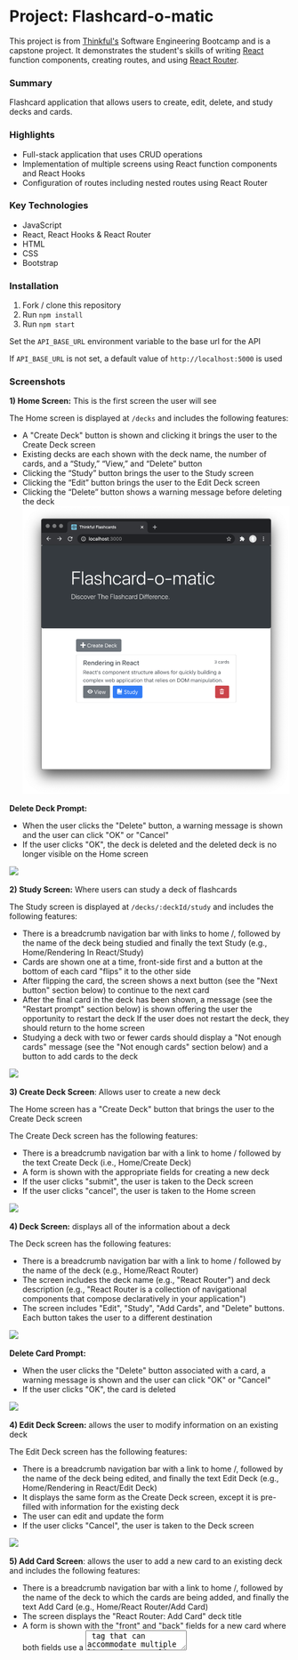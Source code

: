 # Project: Flashcard-o-matic

This project is from [Thinkful's](https://www.thinkful.com/bootcamp/web-development/) Software Engineering Bootcamp and is a capstone project. It demonstrates the student's skills of writing [React](https://reactjs.org/) function components, creating routes, and using [React Router](https://reactrouter.com/).


### Summary

Flashcard application that allows users to create, edit, delete, and study decks and cards.

### Highlights

* Full-stack application that uses CRUD operations
* Implementation of multiple screens using React function components and React Hooks
* Configuration of routes including nested routes using React Router

### Key Technologies 

* JavaScript
* React, React Hooks & React Router
* HTML
* CSS
* Bootstrap

### Installation

1. Fork / clone this repository
2. Run `npm install`
3. Run `npm start`

Set the `API_BASE_URL` environment variable to the base url for the API

If `API_BASE_URL` is not set, a default value of `http://localhost:5000` is used

### Screenshots 

<strong>1) Home Screen:</strong> This is the first screen the user will see

The Home screen is displayed at ```/decks``` and includes the following features: 
- A "Create Deck" button is shown and clicking it brings the user to the Create Deck screen
- Existing decks are each shown with the deck name, the number of cards, and a “Study,” “View,” and “Delete” button
- Clicking the “Study” button brings the user to the Study screen
- Clicking the “Edit” button brings the user to the Edit Deck screen
- Clicking the “Delete” button shows a warning message before deleting the deck
![alt Home](https://github.com/nsuami/Flashcard-o-matic/blob/main/src/img/Home.png) 

<strong>Delete Deck Prompt:</strong>

- When the user clicks the "Delete" button, a warning message is shown and the user can click "OK" or "Cancel" 
- If the user clicks "OK", the deck is deleted and the deleted deck is no longer visible on the Home screen
<img src="../img/Delete.png" />

<strong>2) Study Screen:</strong> Where users can study a deck of flashcards

The Study screen is displayed at ```/decks/:deckId/study``` and includes the following features:
- There is a breadcrumb navigation bar with links to home /, followed by the name of the deck being studied and finally the text Study (e.g., Home/Rendering In React/Study)
- Cards are shown one at a time, front-side first and a button at the bottom of each card "flips" it to the other side
- After flipping the card, the screen shows a next button (see the "Next button" section below) to continue to the next card
- After the final card in the deck has been shown, a message (see the "Restart prompt" section below) is shown offering the user the opportunity to restart the deck
If the user does not restart the deck, they should return to the home screen
- Studying a deck with two or fewer cards should display a "Not enough cards" message (see the "Not enough cards" section below) and a button to add cards to the deck
<img src="../img/Study.png" />

<strong>3) Create Deck Screen</strong>: Allows user to create a new deck

The Home screen has a "Create Deck" button that brings the user to the Create Deck screen 

The Create Deck screen has the following features:
- There is a breadcrumb navigation bar with a link to home / followed by the text Create Deck (i.e., Home/Create Deck)
- A form is shown with the appropriate fields for creating a new deck
- If the user clicks "submit", the user is taken to the Deck screen
- If the user clicks "cancel", the user is taken to the Home screen
<img src="../img/CreatC.png" />

<strong>4) Deck Screen:</strong> displays all of the information about a deck

The Deck screen has the following features:
- There is a breadcrumb navigation bar with a link to home / followed by the name of the deck (e.g., Home/React Router)
- The screen includes the deck name (e.g., "React Router") and deck description (e.g., "React Router is a collection of navigational components that compose declaratively in your application")
- The screen includes "Edit", "Study", "Add Cards", and "Delete" buttons. Each button takes the user to a different destination
<img src="../img/Deck.png" />

<strong>Delete Card Prompt:</strong>
- When the user clicks the "Delete" button associated with a card, a warning message is shown and the user can click "OK" or "Cancel"
- If the user clicks "OK", the card is deleted
<img src="../img/DeleteC.png" />

<strong>4) Edit Deck Screen:</strong> allows the user to modify information on an existing deck

The Edit Deck screen has the following features:
- There is a breadcrumb navigation bar with a link to home /, followed by the name of the deck being edited, and finally the text Edit Deck (e.g., Home/Rendering in React/Edit Deck)
- It displays the same form as the Create Deck screen, except it is pre-filled with information for the existing deck
- The user can edit and update the form
- If the user clicks "Cancel", the user is taken to the Deck screen
<img src="../img/EditeD.png" />

<strong>5) Add Card Screen</strong>: allows the user to add a new card to an existing deck and includes the following features:
- There is a breadcrumb navigation bar with a link to home /, followed by the name of the deck to which the cards are being added, and finally the text Add Card (e.g., Home/React Router/Add Card)
- The screen displays the "React Router: Add Card" deck title
- A form is shown with the "front" and "back" fields for a new card where both fields use a <textarea> tag that can accommodate multiple lines of text.
- If the user clicks "Save", a new card is created and associated with the relevant deck. Then the form is cleared and the process for adding a card is restarted
- If the user clicks "Done", the user is taken to the Deck screen
 <img src="../img/AddC.png" />
  
<strong>6) Edit Card Screen:</strong> allows the user to modify information on an existing card and has the following features:
- There is a breadcrumb navigation bar with a link to home /, followed by the name of the deck of which the edited card is a member, and finally the text Edit Card :cardId (e.g., Home/Deck React Router/Edit Card 4)
- It displays the same form as the Add Card screen, except it is pre-filled with information for the existing card. It can be edited and updated
- If the user clicks on either "Save" or "Cancel", the user is taken to the Deck screen
<img src="../img/EditeC.png" />

